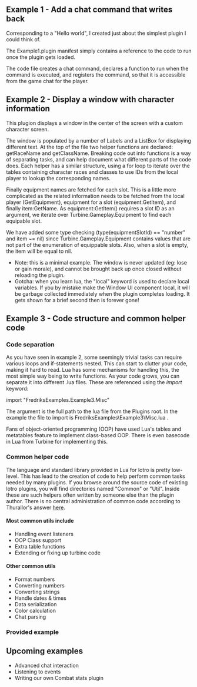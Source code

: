## Example 1 - Add a chat command that writes back

Corresponding to a "Hello world", I created just about the simplest plugin I could think of.

The Example1.plugin manifest simply contains a reference to the code to run once the plugin gets loaded.

The code file creates a chat command, declares a function to run when the command is executed, 
and registers the command, so that it is accessible from the game chat for the player.

## Example 2 - Display a window with character information

This plugion displays a window in the center of the screen with a custom character screen.

The window is populated by a number of Labels and a ListBox for displaying different text.
At the top of the file two helper functions are declared: getRaceName and getClassName. Breaking code out into functions is a way of separating tasks, and can help document what different parts of the code does. Each helper has a similar structure, using a for loop to iterate over the tables containing character races and classes to use IDs from the local player to lookup the corresponding names.

Finally equipment names are fetched for each slot. This is a little more complicated as the related information needs to be fetched from the local player (GetEquipment), equipment for a slot (equipment:GetItem), and finally item:GetName. 
As equipment:GetItem() requires a slot ID as an argument, we iterate over Turbine.Gameplay.Equipment to find each equipable slot. 

We have added some type checking (type(equipmentSlotId) == "number" and item ~= nil) since Turbine.Gameplay.Equipment contains values that are not part of the enumeration of equippable slots. Also, when a slot is empty, the item will be equal to nil.

* Note: this is a minimal example. The window is never updated (eg: lose or gain morale), and cannot be brought back up once closed without reloading the plugin.
* Gotcha: when you learn lua, the "local" keyword is used to declare local variables. If you by mistake make the Window UI component local, it will be garbage collected immediately when the plugin completes loading. It gets shown for a brief second then is forever gone!

## Example 3 - Code structure and common helper code

### Code separation

As you have seen in example 2, some seemingly trivial tasks can require various loops and if-statements nested. This can start to clutter your code, making it hard to read.
Lua has some mechanisms for handling this, the most simple way being to write functions.
As your code grows, you can separate it into different .lua files. These are referenced using the *import* keyword:

  import "FredriksExamples.Example3.Misc"

The argument is the full path to the lua file from the Plugins root. In the example the file to import is FredriksExamples\Example3\Misc.lua .

Fans of object-oriented programming (OOP) have used Lua's tables and metatables feature to implement class-based OOP. There is even basecode in Lua from Turbine for implementing this.

### Common helper code

The language and standard library provided in Lua for lotro is pretty low-level. This has lead to the creation of code to help perform common tasks needed by many plugins.
If you browse around the source code of existing lotro plugins, you will find directories named "Common" or "Util". Inside these are such helpers often written by someone else than the plugin author. There is no central administration of common code according to Thurallor's answer [here](https://www.lotro.com/forums/showthread.php?674835-Plugin-Blackboard&p=7954027#post7954027).

#### Most common utils include

* Handling event listeners
* OOP Class support
* Extra table functions
* Extending or fixing up turbine code

#### Other common utils

* Format numbers
* Converting numbers
* Converting strings
* Handle dates & times
* Data serialization
* Color calculation
* Chat parsing

### Provided example



## Upcoming examples

* Advanced chat interaction
* Listening to events
* Writing our own Combat stats plugin

